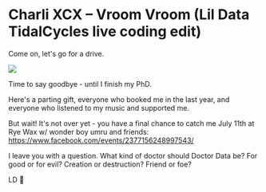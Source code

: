 # Charli XCX – Vroom Vroom (Lil Data TidalCycles live coding edit)

Come on, let's go for a drive.

![](https://www.youtube.com/watch?v=sNj-I2pZwX8)

Time to say goodbye - until I finish my PhD.

Here's a parting gift, everyone who booked me in the last year, and everyone who listened to my music and supported me.

But wait! It's not over yet - you have a final chance to catch me July 11th at Rye Wax w/ wonder boy umru and friends: https://www.facebook.com/events/2377156248997543/

I leave you with a question. What kind of doctor should Doctor Data be? For good or for evil? Creation or destruction? Friend or foe? 

LD 🖤
